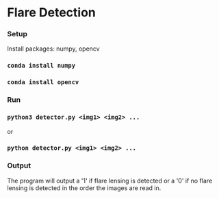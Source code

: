 # Flare Detection

### Setup
Install packages: numpy, opencv
### `conda install numpy`
### `conda install opencv`

### Run
### `python3 detector.py <img1> <img2> ...`
or
### `python detector.py <img1> <img2> ...`

### Output
The program will output a '1' if flare lensing is detected or a '0' if no flare lensing is detected in the order the images are read in.
